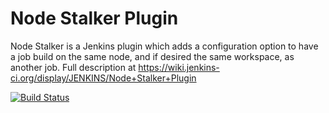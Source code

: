 # Node Stalker Plugin

Node Stalker is a Jenkins plugin which adds a configuration option to have a job build on the same node, and if desired the same workspace, as another job. Full description at https://wiki.jenkins-ci.org/display/JENKINS/Node+Stalker+Plugin

[![Build Status](https://travis-ci.org/fneves-datalex/job-node-stalker.png?branch=master)](https://travis-ci.org/fneves-datalex/job-node-stalker)
